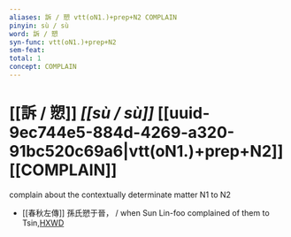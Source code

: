 ```yaml
---
aliases: 訴 / 愬 vtt(oN1.)+prep+N2 COMPLAIN
pinyin: sù / sù
word: 訴 / 愬
syn-func: vtt(oN1.)+prep+N2
sem-feat: 
total: 1
concept: COMPLAIN 
---
```

# [[訴 / 愬]] *[[sù / sù]]*  [[uuid-9ec744e5-884d-4269-a320-91bc520c69a6|vtt(oN1.)+prep+N2]] [[COMPLAIN]]
complain about the contextually determinate matter N1 to N2
 - [[春秋左傳]] 孫氏愬于晉， / when Sun Lin-foo complained of them to Tsin,[HXWD](https://hxwd.org/textview.html?location=KR1e0001_tls_009-642a.3)
